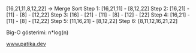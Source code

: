 [16,21,11,8,12,22] -> Merge Sort
Step 1: [16,21,11] - [8,12,22]
Step 2: [16,21] - [11] - [8] - [12,22]
Step 3: [16] - [21] - [11] - [8] - [12] - [22]
Step 4: [16,21] - [11] - [8] - [12,22]
Step 5: [11,16,21] - [8,12,22]
Step 6: [8,11,12,16,21,22]

Big-O gösterimi: n*log(n)

www.patika.dev
